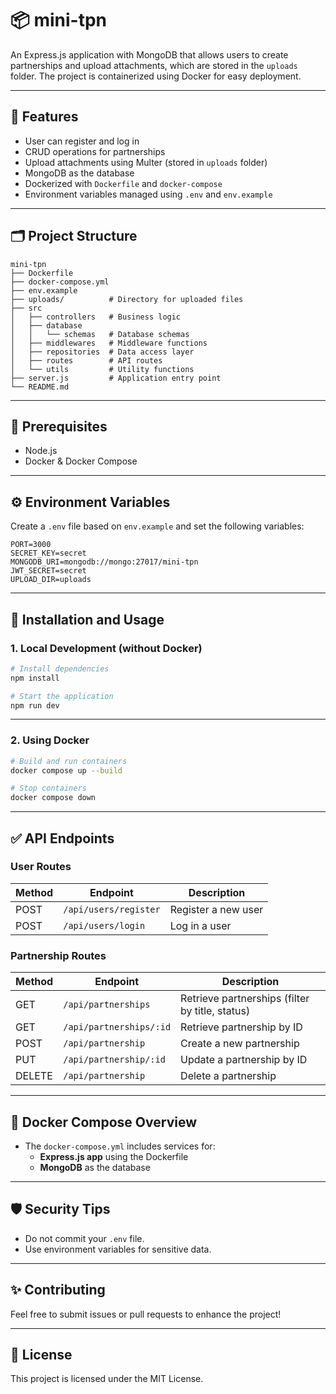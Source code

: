 # 📦 mini-tpn

An Express.js application with MongoDB that allows users to create partnerships and upload attachments, which are stored in the `uploads` folder. The project is containerized using Docker for easy deployment.

---

## 🚀 **Features**
- User can register and log in
- CRUD operations for partnerships
- Upload attachments using Multer (stored in `uploads` folder)
- MongoDB as the database
- Dockerized with `Dockerfile` and `docker-compose`
- Environment variables managed using `.env` and `env.example`

---

## 🗂 **Project Structure**
```plaintext
mini-tpn
├── Dockerfile
├── docker-compose.yml
├── env.example
├── uploads/          # Directory for uploaded files
├── src
│   ├── controllers   # Business logic
│   ├── database
│   │   └── schemas   # Database schemas
│   ├── middlewares   # Middleware functions
│   ├── repositories  # Data access layer
│   ├── routes        # API routes
│   └── utils         # Utility functions
├── server.js         # Application entry point
└── README.md
```

---

## 📝 **Prerequisites**
- Node.js
- Docker & Docker Compose

---

## ⚙️ **Environment Variables**
Create a `.env` file based on `env.example` and set the following variables:
```env
PORT=3000
SECRET_KEY=secret
MONGODB_URI=mongodb://mongo:27017/mini-tpn
JWT_SECRET=secret
UPLOAD_DIR=uploads
```

---

## 💾 **Installation and Usage**

### **1. Local Development (without Docker)**
```bash
# Install dependencies
npm install

# Start the application
npm run dev
```

---

### **2. Using Docker**
```bash
# Build and run containers
docker compose up --build

# Stop containers
docker compose down
```

---

## ✅ **API Endpoints**
### **User Routes**
| Method | Endpoint                | Description               |
|--------|-------------------------|---------------------------|
| POST  | `/api/users/register`   | Register a new user       |
| POST  | `/api/users/login`      | Log in a user             |

### **Partnership Routes**
| Method | Endpoint                              | Description                                      |
|--------|--------------------------------------|------------------------------------------------|
| GET    | `/api/partnerships`                  | Retrieve partnerships (filter by title, status)|
| GET    | `/api/partnerships/:id`              | Retrieve partnership by ID                     |
| POST   | `/api/partnership`                   | Create a new partnership                       |
| PUT    | `/api/partnership/:id`               | Update a partnership by ID                     |
| DELETE | `/api/partnership`                   | Delete a partnership                           |

---

## 🐳 **Docker Compose Overview**
- The `docker-compose.yml` includes services for:
  - **Express.js app** using the Dockerfile
  - **MongoDB** as the database

---

## 🛡 **Security Tips**
- Do not commit your `.env` file.
- Use environment variables for sensitive data.

---

## ✨ **Contributing**
Feel free to submit issues or pull requests to enhance the project!

---

## 📄 **License**
This project is licensed under the MIT License.